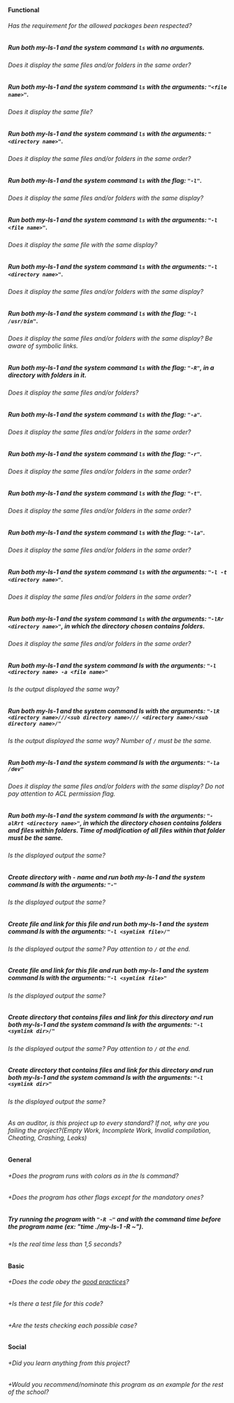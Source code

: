 #### Functional

###### Has the requirement for the allowed packages been respected?

##### Run both my-ls-1 and the system command `ls` with no arguments.

###### Does it display the same files and/or folders in the same order?

##### Run both my-ls-1 and the system command `ls` with the arguments: `"<file name>"`.

###### Does it display the same file?

##### Run both my-ls-1 and the system command `ls` with the arguments: `"<directory name>"`.

###### Does it display the same files and/or folders in the same order?

##### Run both my-ls-1 and the system command `ls` with the flag: `"-l"`.

###### Does it display the same files and/or folders with the same display?

##### Run both my-ls-1 and the system command `ls` with the arguments: `"-l <file name>"`.

###### Does it display the same file with the same display?

##### Run both my-ls-1 and the system command `ls` with the arguments: `"-l <directory name>"`.

###### Does it display the same files and/or folders with the same display?

##### Run both my-ls-1 and the system command `ls` with the flag: `"-l /usr/bin"`.

###### Does it display the same files and/or folders with the same display? Be aware of symbolic links.

##### Run both my-ls-1 and the system command `ls` with the flag: `"-R"`, in a directory with folders in it.

###### Does it display the same files and/or folders?

##### Run both my-ls-1 and the system command `ls` with the flag: `"-a"`.

###### Does it display the same files and/or folders in the same order?

##### Run both my-ls-1 and the system command `ls` with the flag: `"-r"`.

###### Does it display the same files and/or folders in the same order?

##### Run both my-ls-1 and the system command `ls` with the flag: `"-t"`.

###### Does it display the same files and/or folders in the same order?

##### Run both my-ls-1 and the system command `ls` with the flag: `"-la"`.

###### Does it display the same files and/or folders in the same order?

##### Run both my-ls-1 and the system command `ls` with the arguments: `"-l -t <directory name>"`.

###### Does it display the same files and/or folders in the same order?

##### Run both my-ls-1 and the system command `ls` with the arguments: `"-lRr <directory name>"`, in which the directory chosen contains folders.

###### Does it display the same files and/or folders in the same order?

##### Run both my-ls-1 and the system command ls with the arguments: `"-l <directory name> -a <file name>"`

###### Is the output displayed the same way?

##### Run both my-ls-1 and the system command ls with the arguments: `"-lR <directory name>///<sub directory name>/// <directory name>/<sub directory name>/"`

###### Is the output displayed the same way? Number of `/` must be the same.

##### Run both my-ls-1 and the system command ls with the arguments: `"-la /dev"`

###### Does it display the same files and/or folders with the same display? Do not pay attention to ACL permission flag.

##### Run both my-ls-1 and the system command ls with the arguments: `"-alRrt <directory name>"`, in which the directory chosen contains folders and files within folders. Time of modification of all files within that folder must be the same.

###### Is the displayed output the same?

##### Create directory with `-` name and run both my-ls-1 and the system command ls with the arguments: `"-"`

###### Is the displayed output the same?

##### Create file and link for this file and run both my-ls-1 and the system command ls with the arguments: `"-l <symlink file>/"`

###### Is the displayed output the same? Pay attention to `/` at the end.

##### Create file and link for this file and run both my-ls-1 and the system command ls with the arguments: `"-l <symlink file>"`

###### Is the displayed output the same?

##### Create directory that contains files and link for this directory and run both my-ls-1 and the system command ls with the arguments: `"-l <symlink dir>/"`

###### Is the displayed output the same? Pay attention to `/` at the end.

##### Create directory that contains files and link for this directory and run both my-ls-1 and the system command ls with the arguments: `"-l <symlink dir>"`

###### Is the displayed output the same?

###### As an auditor, is this project up to every standard? If not, why are you failing the project?(Empty Work, Incomplete Work, Invalid compilation, Cheating, Crashing, Leaks)

#### General

###### +Does the program runs with colors as in the ls command?

###### +Does the program has other flags except for the mandatory ones?

##### Try running the program with `"-R ~"` and with the command time before the program name (ex: "time ./my-ls-1 -R ~").

###### +Is the real time less than 1,5 seconds?

#### Basic

###### +Does the code obey the [good practices](https://public.01-edu.org/subjects/good-practices/)?

###### +Is there a test file for this code?

###### +Are the tests checking each possible case?

#### Social

###### +Did you learn anything from this project?

###### +Would you recommend/nominate this program as an example for the rest of the school?
